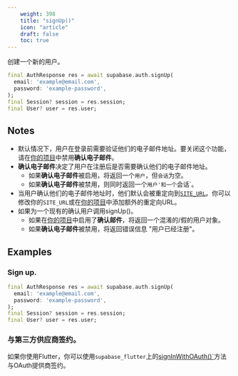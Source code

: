 ```yaml
---
    weight: 398
    title: "signUp()"
    icon: "article"
    draft: false
    toc: true
---
```


创建一个新的用户。


```dart
final AuthResponse res = await supabase.auth.signUp(
  email: 'example@email.com',
  password: 'example-password',
);
final Session? session = res.session;
final User? user = res.user;
```






## Notes

- 默认情况下，用户在登录前需要验证他们的电子邮件地址。要关闭这个功能，请在[你的项目](https://app.supabase.com/project/_/auth/settings)中禁用**确认电子邮件**。
- **确认电子邮件**决定了用户在注册后是否需要确认他们的电子邮件地址。
  - 如果**确认电子邮件**被启用，将返回一个`用户`，但`会话`为空。
  - 如果**确认电子邮件**被禁用，则同时返回一个`用户'和一个`会话`。
- 当用户确认他们的电子邮件地址时，他们默认会被重定向到[`SITE_URL`](https://supabase.com/docs/reference/auth/config#site_url)。你可以修改你的`SITE_URL`或在[你的项目](https://app.supabase.com/project/_/auth/settings)中添加额外的重定向URL。
- 如果为一个现有的确认用户调用signUp()。
    - 如果在[你的项目](https://app.supabase.com/project/_/auth/settings)中启用了**确认邮件**，将返回一个混淆的/假的用户对象。
    - 如果**确认电子邮件**被禁用，将返回错误信息 "用户已经注册"。










## Examples

### Sign up.



```dart
final AuthResponse res = await supabase.auth.signUp(
  email: 'example@email.com',
  password: 'example-password',
);
final Session? session = res.session;
final User? user = res.user;
```

### 与第三方供应商签约。

如果你使用Flutter，你可以使用`supabase_flutter`上的[signInWithOAuth()`](/docs/app/SDKdocs/dartauth/auth-signinwithoauth)方法与OAuth提供商签约。